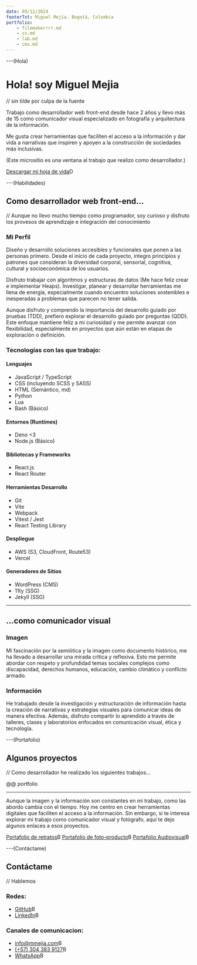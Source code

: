 ```yaml
---
date: 09/12/2024
footerTxt: Miguel Mejía. Bogotá, Colombia
portfolio:
    - filemakerrrr.md
    - ss.md
    - lab.md
    - cms.md
---
```


---(Hola)

# Hola! soy Miguel Mejia

// sin tilde por culpa de la fuente

Trabajo como desarrollador web front-end desde hace 2 años y llevo más de 15 como comunicador visual especializado en fotografía y arquitectura de la información.

Me gusta crear herramientas que faciliten el acceso a la información y dar vida a narrativas que inspiren y apoyen a la construcción de sociedades más inclusivas.

(Este micrositio es una ventana al trabajo que realizo como desarrollador.)

[Descargar mi hoja de vida](/assets/pdf/MiguelMejia-CV_ES.pdf)D

---(Habilidades)

## Como desarrollador web front-end...

// Aunque no llevo mucho tiempo como programador, soy curioso y disfruto los provesos de aprendizaje e integración del conocimiento

### Mi Perfil

Diseño y desarrollo soluciones accesibles y funcionales que ponen a las personas primero. Desde el inicio de cada proyecto, integro principios y patrones que consideran la diversidad corporal, sensorial, cognitiva, cultural y socioeconómica de los usuarios.

Disfruto trabajar con algoritmos y estructuras de datos (Me hace feliz crear e implementar Heaps). Investigar, planear y desarrollar herramientas me llena de energía, especialmente cuando encuentro soluciones sostenibles e inesperadas a problemas que parecen no tener salida.

Aunque disfruto y comprendo la importancia del desarrollo guiado por pruebas (TDD), prefiero explorar el desarrollo guiado por preguntas (QDD). Este enfoque mantiene feliz a mi curiosidad y me permite avanzar con flexibilidad, especialmente en proyectos que aún están en etapas de exploración o definición.

### Tecnologías con las que trabajo:

#### Lenguajes

-   JavaScript / TypeScript
-   CSS (incluyendo SCSS y SASS)
-   HTML (Semántico, md)
-   Python
-   Lua
-   Bash (Básico)

#### Entornos (Runtimes)

-   Deno <3
-   Node.js (Básico)

#### Bibliotecas y Frameworks

-   React.js
-   React Router

#### Herramientas Desarrollo

-   Git
-   Vite
-   Webpack
-   Vitest / Jest
-   React Testing Library

#### Despliegue

-   AWS (S3, CloudFront, Route53)
-   Vercel

#### Generadores de Sitios

-   WordPress (CMS)
-   11ty (SSG)
-   Jekyll (SSG)

---

## ...como comunicador visual

### Imagen

Mi fascinación por la semiótica y la imagen como documento histórico, me ha llevado a desarrollar una mirada crítica y reflexiva. Esto me permite abordar con respeto y profundidad temas sociales complejos como discapacidad, derechos humanos, educación, cambio climático y conflicto armado.

### Información

He trabajado desde la investigación y estructuración de información hasta la creación de narrativas y estrategias visuales para comunicar ideas de manera efectiva. Además, disfruto compartir lo aprendido a través de talleres, clases y laboratorios enfocados en comunicación visual, ética y tecnología.

---(Portafolio)

## Algunos proyectos

// Como desarrollador he realizado los siguientes trabajos...

@@ portfolio

---

Aunque la imagen y la información son constantes en mi trabajo, como las abordo cambia con el tiempo. Hoy me centro en crear herramientas digitales que faciliten el acceso a la información. Sin embargo, si te interesa explorar mi trabajo como comunicador visual y fotógrafo, aquí te dejo algunos enlaces a esos proyectos.

[Portafolio de retratos](https://mmejia.com)B
[Portafolio de foto-producto](https://producto.mmejia.com)B
[Portafolio Audiovisual](https://audiovisual.mmejia.com)B

---(Contáctame)

## Contáctame

// Hablemos

### Redes:

-   [GitHub](https://github.com/dothedada)B
-   [LinkedIn](https://www.linkedin.com/in/-mmejia/)B

### Canales de comunicacion:

-   [info@mmejia.com](mailto:info@mmejia.com)B
-   [(+57) 304 383 9127](tel:3043839127)B
-   [WhatsApp](https://wa.me/573043839127)B
